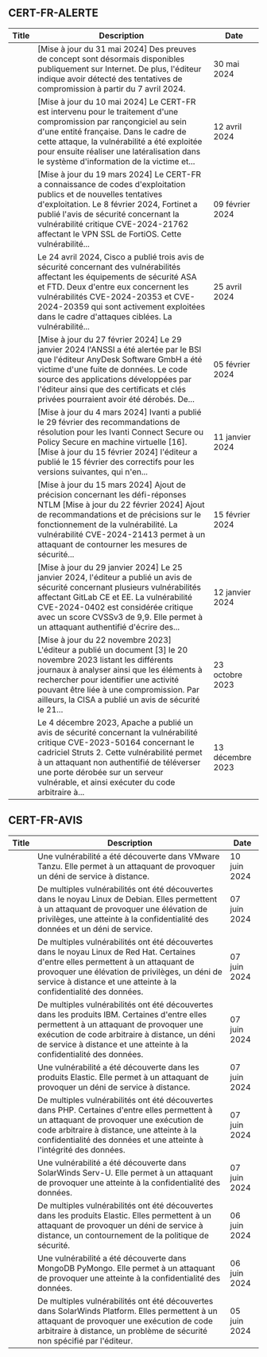 
## CERT-FR-ALERTE
|Title|Description|Date|
|---|---|---|
| [](https://www.cert.ssi.gouv.fr/alerte/CERTFR-2024-ALE-008/) | [Mise à jour du 31 mai 2024] Des preuves de concept sont désormais disponibles publiquement sur Internet. De plus, l'éditeur indique avoir détecté des tentatives de compromission à partir du 7 avril 2024.  | 30 mai 2024 |
| [](https://www.cert.ssi.gouv.fr/alerte/CERTFR-2024-ALE-006/) | [Mise à jour du 10 mai 2024] Le CERT-FR est intervenu pour le traitement d'une compromission par rançongiciel au sein d'une entité française. Dans le cadre de cette attaque, la vulnérabilité a été exploitée pour ensuite réaliser une latéralisation dans le système d'information de la victime et... | 12 avril 2024 |
| [](https://www.cert.ssi.gouv.fr/alerte/CERTFR-2024-ALE-004/) | [Mise à jour du 19 mars 2024] Le CERT-FR a connaissance de codes d'exploitation publics et de nouvelles tentatives d'exploitation. Le 8 février 2024, Fortinet a publié l'avis de sécurité concernant la vulnérabilité critique CVE-2024-21762 affectant le VPN SSL de FortiOS. Cette vulnérabilité... | 09 février 2024 |
| [](https://www.cert.ssi.gouv.fr/alerte/CERTFR-2024-ALE-007/) | Le 24 avril 2024, Cisco a publié trois avis de sécurité concernant des vulnérabilités affectant les équipements de sécurité ASA et FTD. Deux d'entre eux concernent les vulnérabilités CVE-2024-20353 et CVE-2024-20359 qui sont activement exploitées dans le cadre d'attaques ciblées. La vulnérabilité... | 25 avril 2024 |
| [](https://www.cert.ssi.gouv.fr/alerte/CERTFR-2024-ALE-003/) | [Mise à jour du 27 février 2024] Le 29 janvier 2024 l'ANSSI a été alertée par le BSI que l'éditeur AnyDesk Software GmbH a été victime d'une fuite de données. Le code source des applications développées par l'éditeur ainsi que des certificats et clés privées pourraient avoir été dérobés. De... | 05 février 2024 |
| [](https://www.cert.ssi.gouv.fr/alerte/CERTFR-2024-ALE-001/) | [Mise à jour du 4 mars 2024] Ivanti a publié le 29 février des recommandations de résolution pour les Ivanti Connect Secure ou Policy Secure en machine virtuelle [16]. [Mise à jour du 15 février 2024] l'éditeur a publié le 15 février des correctifs pour les versions suivantes, qui n'en... | 11 janvier 2024 |
| [](https://www.cert.ssi.gouv.fr/alerte/CERTFR-2024-ALE-005/) | [Mise à jour du 15 mars 2024] Ajout de précision concernant les défi-réponses NTLM [Mise à jour du 22 février 2024] Ajout de recommandations et de précisions sur le fonctionnement de la vulnérabilité. La vulnérabilité CVE-2024-21413 permet à un attaquant de contourner les mesures de sécurité... | 15 février 2024 |
| [](https://www.cert.ssi.gouv.fr/alerte/CERTFR-2024-ALE-002/) | [Mise à jour du 29 janvier 2024] Le 25 janvier 2024, l'éditeur a publié un avis de sécurité concernant plusieurs vulnérabilités affectant GitLab CE et EE. La vulnérabilité CVE-2024-0402 est considérée critique avec un score CVSSv3 de 9,9. Elle permet à un attaquant authentifié d'écrire des... | 12 janvier 2024 |
| [](https://www.cert.ssi.gouv.fr/alerte/CERTFR-2023-ALE-012/) | [Mise à jour du 22 novembre 2023] L'éditeur a publié un document [3] le 20 novembre 2023 listant les différents journaux à analyser ainsi que les éléments à rechercher pour identifier une activité pouvant être liée à une compromission. Par ailleurs, la CISA a publié un avis de sécurité le 21... | 23 octobre 2023 |
| [](https://www.cert.ssi.gouv.fr/alerte/CERTFR-2023-ALE-013/) | Le 4 décembre 2023, Apache a publié un avis de sécurité concernant la vulnérabilité critique CVE-2023-50164 concernant le cadriciel Struts 2. Cette vulnérabilité permet à un attaquant non authentifié de téléverser une porte dérobée sur un serveur vulnérable, et ainsi exécuter du code arbitraire à... | 13 décembre 2023 |
## CERT-FR-AVIS
|Title|Description|Date|
|---|---|---|
| [](https://www.cert.ssi.gouv.fr/avis/CERTFR-2024-AVI-0473/) | Une vulnérabilité a été découverte dans VMware Tanzu. Elle permet à un attaquant de provoquer un déni de service à distance. | 10 juin 2024 |
| [](https://www.cert.ssi.gouv.fr/avis/CERTFR-2024-AVI-0472/) | De multiples vulnérabilités ont été découvertes dans le noyau Linux de Debian. Elles permettent à un attaquant de provoquer une élévation de privilèges, une atteinte à la confidentialité des données et un déni de service. | 07 juin 2024 |
| [](https://www.cert.ssi.gouv.fr/avis/CERTFR-2024-AVI-0471/) | De multiples vulnérabilités ont été découvertes dans le noyau Linux de Red Hat. Certaines d'entre elles permettent à un attaquant de provoquer une élévation de privilèges, un déni de service à distance et une atteinte à la confidentialité des données. | 07 juin 2024 |
| [](https://www.cert.ssi.gouv.fr/avis/CERTFR-2024-AVI-0470/) | De multiples vulnérabilités ont été découvertes dans les produits IBM. Certaines d'entre elles permettent à un attaquant de provoquer une exécution de code arbitraire à distance, un déni de service à distance et une atteinte à la confidentialité des données. | 07 juin 2024 |
| [](https://www.cert.ssi.gouv.fr/avis/CERTFR-2024-AVI-0469/) | Une vulnérabilité a été découverte dans les produits Elastic. Elle permet à un attaquant de provoquer un déni de service à distance. | 07 juin 2024 |
| [](https://www.cert.ssi.gouv.fr/avis/CERTFR-2024-AVI-0468/) | De multiples vulnérabilités ont été découvertes dans PHP. Certaines d'entre elles permettent à un attaquant de provoquer une exécution de code arbitraire à distance, une atteinte à la confidentialité des données et une atteinte à l'intégrité des données. | 07 juin 2024 |
| [](https://www.cert.ssi.gouv.fr/avis/CERTFR-2024-AVI-0467/) | Une vulnérabilité a été découverte dans SolarWinds Serv-U. Elle permet à un attaquant de provoquer une atteinte à la confidentialité des données. | 07 juin 2024 |
| [](https://www.cert.ssi.gouv.fr/avis/CERTFR-2024-AVI-0466/) | De multiples vulnérabilités ont été découvertes dans les produits Elastic. Elles permettent à un attaquant de provoquer un déni de service à distance, un contournement de la politique de sécurité. | 06 juin 2024 |
| [](https://www.cert.ssi.gouv.fr/avis/CERTFR-2024-AVI-0465/) | Une vulnérabilité a été découverte dans MongoDB PyMongo. Elle permet à un attaquant de provoquer une atteinte à la confidentialité des données. | 06 juin 2024 |
| [](https://www.cert.ssi.gouv.fr/avis/CERTFR-2024-AVI-0464/) | De multiples vulnérabilités ont été découvertes dans SolarWinds Platform. Elles permettent à un attaquant de provoquer une exécution de code arbitraire à distance, un problème de sécurité non spécifié par l'éditeur. | 05 juin 2024 |
